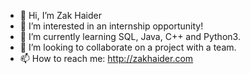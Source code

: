 - 👋 Hi, I’m Zak Haider
- 👀 I’m interested in an internship opportunity!
- 🌱 I’m currently learning SQL, Java, C++ and Python3.
- 💞️ I’m looking to collaborate on a project with a team.
- 📫 How to reach me: http://zakhaider.com

<!---
HaiderZak/HaiderZak is a ✨ special ✨ repository because its `README.md` (this file) appears on your GitHub profile.
You can click the Preview link to take a look at your changes.
--->
